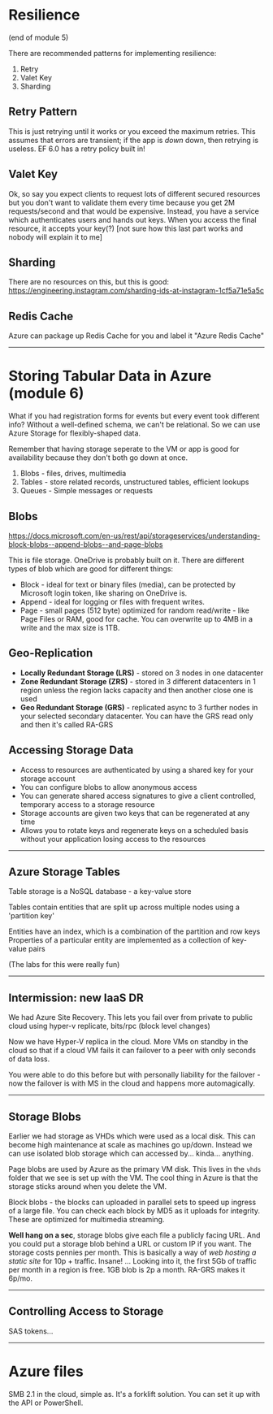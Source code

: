 # Resilience

(end of module 5)

There are recommended patterns for implementing resilience:

 1. Retry
 2. Valet Key
 3. Sharding

## Retry Pattern

This is just retrying until it works or you exceed the maximum retries. This assumes that errors are transient; if the app is *down* down, then retrying is useless. EF 6.0 has a retry policy built in!

## Valet Key

Ok, so say you expect clients to request lots of different secured resources but you don't want to validate them every time because you get 2M requests/second and that would be expensive. Instead, you have a service which authenticates users and hands out keys. When you access the final resource, it accepts your key(?) [not sure how this last part works and nobody will explain it to me]

## Sharding

There are no resources on this, but this is good: https://engineering.instagram.com/sharding-ids-at-instagram-1cf5a71e5a5c

## Redis Cache

Azure can package up Redis Cache for you and label it "Azure Redis Cache"

--------

# Storing Tabular Data in Azure (module 6)

What if you had registration forms for events but every event took different info? Without a well-defined schema, we can't be relational. So we can use Azure Storage for flexibly-shaped data.

Remember that having storage seperate to the VM or app is good for availability because they don't both go down at once.

 1. Blobs - files, drives, multimedia
 2. Tables - store related records, unstructured tables, efficient lookups
 3. Queues - Simple messages or requests

## Blobs

https://docs.microsoft.com/en-us/rest/api/storageservices/understanding-block-blobs--append-blobs--and-page-blobs

This is file storage. OneDrive is probably built on it. There are different types of blob which are good for different things:

 * Block - ideal for text or binary files (media), can be protected by Microsoft login token, like sharing on OneDrive is.
 * Append - ideal for logging or files with frequent writes.
 * Page - small pages (512 byte) optimized for random read/write - like Page Files or RAM, good for cache. You can overwrite up to 4MB in a write and the max size is 1TB.

 ## Geo-Replication

  - **Locally Redundant Storage (LRS)** - stored on 3 nodes in one datacenter
  - **Zone Redundant Storage (ZRS)** - stored in 3 different datacenters in 1 region unless the region lacks capacity and then another close one is used
  - **Geo Redundant Storage (GRS)** - replicated async to 3 further nodes in your selected secondary datacenter. You can have the GRS read only and then it's called RA-GRS

## Accessing Storage Data

 * Access to resources are authenticated by using a shared key for your storage account
 * You can configure blobs to allow anonymous access
 * You can generate shared access signatures to give a client controlled, temporary access to a storage resource
 * Storage accounts are given two keys that can be regenerated at any time
 * Allows you to rotate keys and regenerate keys on a scheduled basis without your application losing access to the resources

--------

## Azure Storage Tables

Table storage is a NoSQL database - a key-value store

Tables contain entities that are split up across multiple nodes using a 'partition key'

Entities have an index, which is a combination of the partition and row keys
Properties of a particular entity are implemented as a collection of key-value pairs

(The labs for this were really fun)

--------

## Intermission: new IaaS DR

We had Azure Site Recovery. This lets you fail over from private to public cloud using hyper-v replicate, bits/rpc (block level changes)

Now we have Hyper-V replica in the cloud. More VMs on standby in the cloud so that if a cloud VM fails it can failover to a peer with only seconds of data loss.

You were able to do this before but with personally liability for the failover - now the failover is with MS in the cloud and happens more automagically.

--------

## Storage Blobs

Earlier we had storage as VHDs which were used as a local disk. This can become high maintenance at scale as machines go up/down. Instead we can use isolated blob storage which can accessed by... kinda... anything.

Page blobs are used by Azure as the primary VM disk. This lives in the `vhds` folder that we see is set up with the VM. The cool thing in Azure is that the storage sticks around when you delete the VM. 

Block blobs - the blocks can uploaded in parallel sets to speed up ingress of a large file. You can check each block by MD5 as it uploads for integrity. These are optimized for multimedia streaming.

**Well hang on a sec**, storage blobs give each file a publicly facing URL. And you could put a storage blob behind a URL or custom IP if you want. The storage costs pennies per month. This is basically a way of *web hosting a static site* for 10p + traffic. Insane! ... Looking into it, the first 5Gb of traffic per month in a region is free. 1GB blob is 2p a month. RA-GRS makes it 6p/mo.

--------

## Controlling Access to Storage

SAS tokens...

--------

# Azure files

SMB 2.1 in the cloud, simple as. It's a forklift solution. You can set it up with the API or PowerShell.

